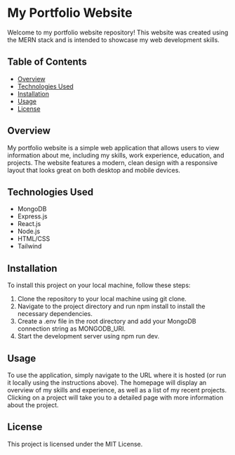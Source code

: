 # My Portfolio Website
Welcome to my portfolio website repository! This website was created using the MERN stack and is intended to showcase my web development skills.

## Table of Contents
- [Overview](#overview)
- [Technologies Used](#technologies-used)
- [Installation](#installation)
- [Usage](#usage)
- [License](#license)

## Overview
My portfolio website is a simple web application that allows users to view information about me, including my skills, work experience, education, and projects. The website features a modern, clean design with a responsive layout that looks great on both desktop and mobile devices.

## Technologies Used
- MongoDB
- Express.js
- React.js
- Node.js
- HTML/CSS
- Tailwind

## Installation
To install this project on your local machine, follow these steps:

1. Clone the repository to your local machine using git clone.
2. Navigate to the project directory and run npm install to install the necessary dependencies.
3. Create a .env file in the root directory and add your MongoDB connection string as MONGODB_URI.
4. Start the development server using npm run dev.

## Usage
To use the application, simply navigate to the URL where it is hosted (or run it locally using the instructions above). The homepage will display an overview of my skills and experience, as well as a list of my recent projects. Clicking on a project will take you to a detailed page with more information about the project.

## License
This project is licensed under the MIT License.

